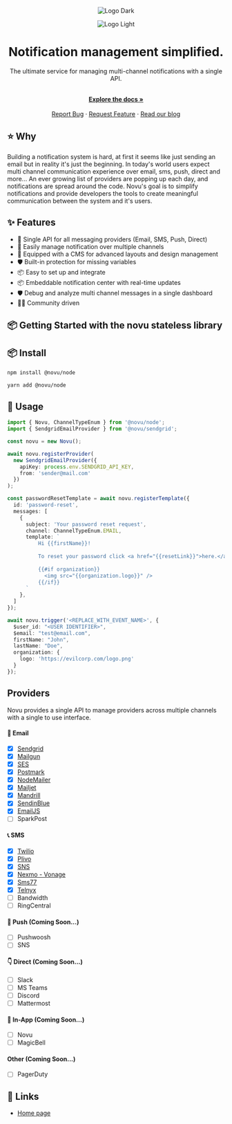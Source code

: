 
<div align="center">
  
  ![Logo Dark](https://user-images.githubusercontent.com/8872447/161003447-dab96279-a832-41a9-8a69-24967fdd64cd.png#gh-light-mode-only)
  
</div>

<div align="center">
  
  ![Logo Light](https://user-images.githubusercontent.com/8872447/161003750-0c71e956-7448-4876-a446-876fdb7017af.png#gh-dark-mode-only)
  
</div>


<h1 align="center">Notification management simplified.</h1>

<div align="center">
The ultimate service for managing multi-channel notifications with a single API. 
</div>

  <p align="center">
    <br />
    <a href="https://docs.novu.co" rel="dofollow"><strong>Explore the docs »</strong></a>
    <br />
  <br/>
    <a href="https://github.com/novu-co/novu/issues">Report Bug</a>
    ·
    <a href="https://github.com/novu-co/novu/discussions">Request Feature</a>
    ·
    <a href="https://blog.novu.co/">Read our blog</a>
  </p>
  
## ⭐️ Why
Building a notification system is hard, at first it seems like just sending an email but in reality it's just the beginning. In today's world users expect multi channel communication experience over email, sms, push, direct and more... An ever growing list of providers are popping up each day, and notifications are spread around the code. Novu's goal is to simplify notifications and provide developers the tools to create meaningful communication between the system and it's users.

## ✨ Features

- 🌈 Single API for all messaging providers (Email, SMS, Push, Direct)
- 💅 Easily manage notification over multiple channels
- 🚀 Equipped with a CMS for advanced layouts and design management
- 🛡 Built-in protection for missing variables
- 📦 Easy to set up and integrate
- 📦 Embeddable notification center with real-time updates
- 🛡 Debug and analyze multi channel messages in a single dashboard
- 👨‍💻 Community driven

## 📦 Getting Started with the novu stateless library

## 📦 Install

```bash
npm install @novu/node
```

```bash
yarn add @novu/node
```

## 🔨 Usage

```ts
import { Novu, ChannelTypeEnum } from '@novu/node';
import { SendgridEmailProvider } from '@novu/sendgrid';

const novu = new Novu();

await novu.registerProvider(
  new SendgridEmailProvider({
    apiKey: process.env.SENDGRID_API_KEY,
    from: 'sender@mail.com'
  })
);

const passwordResetTemplate = await novu.registerTemplate({
  id: 'password-reset',
  messages: [
    {
      subject: 'Your password reset request',
      channel: ChannelTypeEnum.EMAIL,
      template: `
          Hi {{firstName}}!
          
          To reset your password click <a href="{{resetLink}}">here.</a>
          
          {{#if organization}}
            <img src="{{organization.logo}}" />
          {{/if}}
      `
    },
  ]
});

await novu.trigger('<REPLACE_WITH_EVENT_NAME>', {
  $user_id: "<USER IDENTIFIER>",
  $email: "test@email.com",
  firstName: "John",
  lastName: "Doe",
  organization: {
    logo: 'https://evilcorp.com/logo.png'
  }
});
```

## Providers
Novu provides a single API to manage providers across multiple channels with a single to use interface.

#### 💌 Email
- [x] [Sendgrid](https://github.com/novu-co/novu/tree/main/providers/sendgrid)
- [x] [Mailgun](https://github.com/novu-co/novu/tree/main/providers/mailgun)
- [x] [SES](https://github.com/novu-co/novu/tree/main/providers/ses)
- [x] [Postmark](https://github.com/novu-co/novu/tree/main/providers/postmark)
- [x] [NodeMailer](https://github.com/novu-co/novu/tree/main/providers/nodemailer)
- [x] [Mailjet](https://github.com/novu-co/novu/tree/main/providers/mailjet)
- [x] [Mandrill](https://github.com/novu-co/novu/tree/main/providers/mandrill)
- [x] [SendinBlue](https://github.com/novu-co/novu/tree/main/providers/sendinblue)
- [x] [EmailJS](https://github.com/novu-co/novu/tree/main/providers/emailjs)
- [ ] SparkPost

#### 📞 SMS
- [x] [Twilio](https://github.com/novu-co/novu/tree/main/providers/twilio)
- [x] [Plivo](https://github.com/novu-co/novu/tree/main/providers/plivo)
- [x] [SNS](https://github.com/novu-co/novu/tree/main/providers/sns)
- [x] [Nexmo - Vonage](https://github.com/novu-co/novu/tree/main/providers/nexmo)
- [x] [Sms77](https://github.com/novu-co/novu/tree/main/providers/sms77)
- [x] [Telnyx](https://github.com/novu-co/novu/tree/main/providers/telnyx)
- [ ] Bandwidth
- [ ] RingCentral

#### 📱 Push (Coming Soon...)
- [ ] Pushwoosh
- [ ] SNS

#### 👇 Direct (Coming Soon...)
- [ ] Slack
- [ ] MS Teams
- [ ] Discord
- [ ] Mattermost

#### 📱 In-App (Coming Soon...)
- [ ] Novu
- [ ] MagicBell

#### Other (Coming Soon...)
- [ ] PagerDuty

## 🔗 Links
- [Home page](https://novu.co/)
